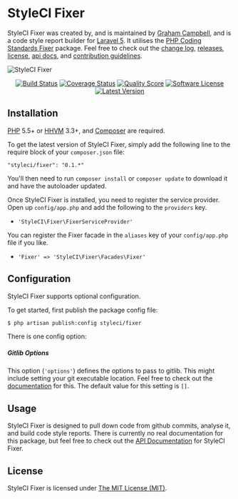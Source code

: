 StyleCI Fixer
=============

StyleCI Fixer was created by, and is maintained by [Graham Campbell](https://github.com/GrahamCampbell), and is a code style report builder for [Laravel 5](http://laravel.com). It utilises the [PHP Coding Standards Fixer](https://github.com/FriendsOfPHP/PHP-CS-Fixer) package. Feel free to check out the [change log](CHANGELOG.md), [releases](https://github.com/StyleCI/Fixer/releases), [license](LICENSE), [api docs](http://docs.grahamjcampbell.co.uk), and [contribution guidelines](CONTRIBUTING.md).

![StyleCI Fixer](https://cloud.githubusercontent.com/assets/2829600/5062952/c2a779c6-6dca-11e4-9fe2-24596822f7a8.PNG)

<p align="center">
<a href="https://travis-ci.org/StyleCI/Fixer"><img src="https://img.shields.io/travis/StyleCI/Fixer/master.svg?style=flat-square" alt="Build Status"></img></a>
<a href="https://scrutinizer-ci.com/g/StyleCI/Fixer/code-structure"><img src="https://img.shields.io/scrutinizer/coverage/g/StyleCI/Fixer.svg?style=flat-square" alt="Coverage Status"></img></a>
<a href="https://scrutinizer-ci.com/g/StyleCI/Fixer"><img src="https://img.shields.io/scrutinizer/g/StyleCI/Fixer.svg?style=flat-square" alt="Quality Score"></img></a>
<a href="LICENSE"><img src="https://img.shields.io/badge/license-MIT-brightgreen.svg?style=flat-square" alt="Software License"></img></a>
<a href="https://github.com/StyleCI/Fixer/releases"><img src="https://img.shields.io/github/release/StyleCI/Fixer.svg?style=flat-square" alt="Latest Version"></img></a>
</p>


## Installation

[PHP](https://php.net) 5.5+ or [HHVM](http://hhvm.com) 3.3+, and [Composer](https://getcomposer.org) are required.

To get the latest version of StyleCI Fixer, simply add the following line to the require block of your `composer.json` file:

```
"styleci/fixer": "0.1.*"
```

You'll then need to run `composer install` or `composer update` to download it and have the autoloader updated.

Once StyleCI Fixer is installed, you need to register the service provider. Open up `config/app.php` and add the following to the `providers` key.

* `'StyleCI\Fixer\FixerServiceProvider'`

You can register the Fixer facade in the `aliases` key of your `config/app.php` file if you like.

* `'Fixer' => 'StyleCI\Fixer\Facades\Fixer'`


## Configuration

StyleCI Fixer supports optional configuration.

To get started, first publish the package config file:

```bash
$ php artisan publish:config styleci/fixer
```

There is one config option:

##### Gitlib Options

This option (`'options'`) defines the options to pass to gitlib. This might include setting your git executable location. Feel free to check out the [documentation](http://gitonomy.com/doc/gitlib/master/api/repository/#repository-options) for this. The default value for this setting is `[]`.


## Usage

StyleCI Fixer is designed to pull down code from github commits, analyse it, and build code style reports. There is currently no real documentation for this package, but feel free to check out the [API Documentation](http://docs.grahamjcampbell.co.uk) for StyleCI Fixer.


## License

StyleCI Fixer is licensed under [The MIT License (MIT)](LICENSE).
